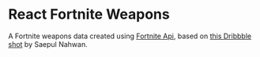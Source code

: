 # React Fortnite Weapons

A Fortnite weapons data created using [Fortnite Api](https://fortniteapi.io/#), based on [this Dribbble shot](https://dribbble.com/shots/6540871-Pokedex-App) by  Saepul Nahwan.

